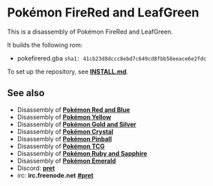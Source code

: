 # Pokémon FireRed and LeafGreen

This is a disassembly of Pokémon FireRed and LeafGreen.

It builds the following rom:

* pokefirered.gba `sha1: 41cb23d8dccc8ebd7c649cd8fbb58eeace6e2fdc`

To set up the repository, see [**INSTALL.md**](INSTALL.md).


## See also

* Disassembly of [**Pokémon Red and Blue**][pokered]
* Disassembly of [**Pokémon Yellow**][pokeyellow]
* Disassembly of [**Pokémon Gold and Silver**][pokegold]
* Disassembly of [**Pokémon Crystal**][pokecrystal]
* Disassembly of [**Pokémon Pinball**][pokepinball]
* Disassembly of [**Pokémon TCG**][poketcg]
* Disassembly of [**Pokémon Ruby and Sapphire**][pokeruby]
* Disassembly of [**Pokémon Emerald**][pokeemerald]
* Discord: [**pret**][Discord]
* irc: **irc.freenode.net** [**#pret**][irc]

[pokered]: https://github.com/pret/pokered
[pokeyellow]: https://github.com/pret/pokeyellow
[pokegold]: https://github.com/pret/pokegold
[pokecrystal]: https://github.com/pret/pokecrystal
[pokepinball]: https://github.com/pret/pokepinball
[poketcg]: https://github.com/pret/poketcg
[pokeruby]: https://github.com/pret/pokeruby
[pokeemerald]: https://github.com/pret/pokeemerald
[Discord]: https://discord.gg/cJxDDVP
[irc]: https://kiwiirc.com/client/irc.freenode.net/?#pret
